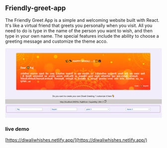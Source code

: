 ## Friendly-greet-app 

The Friendly Greet App is a simple and welcoming website built with React. It's like a virtual friend that greets you personally when you visit. All you need to do is type in the name of the person you want to wish, and then type in your own name. The special features include the ability to choose a greeting message and customize the theme acco.

![main page](./greet-app.png)


### live demo

[https://diwaliwhishes.netlify.app/](https://diwaliwhishes.netlify.app/)